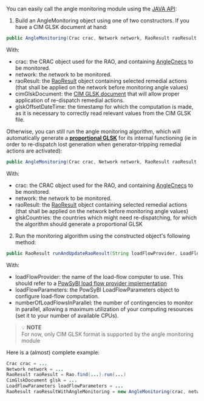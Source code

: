 You can easily call the angle monitoring module using the [JAVA API](https://github.com/powsybl/powsybl-open-rao/blob/main/monitoring/angle-monitoring/src/main/java/com/powsybl/openrao/monitoring/anglemonitoring/AngleMonitoring.java):
1. Build an AngleMonitoring object using one of two constructors. If you have a CIM GLSK document at hand:

~~~java
public AngleMonitoring(Crac crac, Network network, RaoResult raoResult, CimGlskDocument cimGlskDocument, OffsetDateTime glskOffsetDateTime)
~~~

With:
- crac: the CRAC object used for the RAO, and containing [AngleCnecs](/input-data/crac/json.md#angle-cnecs) to be monitored.
- network: the network to be monitored.
- raoResult: the [RaoResult](/output-data/rao-result/rao-result-json.md) object containing selected remedial actions (that shall
  be applied on the network before monitoring angle values)
- cimGlskDocument: the [CIM GLSK document](/input-data/glsk/glsk-cim.md) that will allow proper application of re-dispatch
  remedial actions.
- glskOffsetDateTime: the timestamp for which the computation is made, as it is necessary to correctly read relevant
  values from the CIM GLSK file.

Otherwise, you can still run the angle monitoring algorithm, which will automatically generate a **[proportional GLSK](/input-data/glsk.md#proportional-glsk)** 
for its internal functioning (ie in order to re-dispatch lost generation when generator-tripping remedial actions are activated):  

~~~java
public AngleMonitoring(Crac crac, Network network, RaoResult raoResult, Set<Country> glskCountries)
~~~
With:
- crac: the CRAC object used for the RAO, and containing [AngleCnecs](/input-data/crac/json.md#angle-cnecs) to be monitored.
- network: the network to be monitored.
- raoResult: the [RaoResult](/output-data/rao-result/rao-result-json.md) object containing selected remedial actions (that shall
  be applied on the network before monitoring angle values)
- glskCountries: the countries which might need re-dispatching, for which the algorithm should generate a proportional GLSK  

2. Run the monitoring algorithm using the constructed object's following method:

~~~java
public RaoResult runAndUpdateRaoResult(String loadFlowProvider, LoadFlowParameters loadFlowParameters, int numberOfLoadFlowsInParallel)
~~~

With:
- loadFlowProvider: the name of the load-flow computer to use. This should refer to a [PowSyBl load flow provider implementation](https://www.powsybl.org/pages/documentation/simulation/powerflow/)
- loadFlowParameters: the PowSyBl LoadFlowParameters object to configure load-flow computation.
- numberOfLoadFlowsInParallel: the number of contingencies to monitor in parallel, allowing a maximum utilization of
  your computing resources (set it to your number of available CPUs).

> 💡  **NOTE**  
> For now, only CIM GLSK format is supported by the angle monitoring module

Here is a (almost) complete example:

~~~java
Crac crac = ...
Network network = ...
RaoResult raoResult = Rao.find(...).run(...)
CimGlskDocument glsk = ...
LoadFlowParameters loadFlowParameters = ...
RaoResult raoResultWithAngleMonitoring = new AngleMonitoring(crac, network, raoResult, ...).runAndUpdateRaoResult("OpenLoadFlow", loadFlowParameters, 2);
~~~

